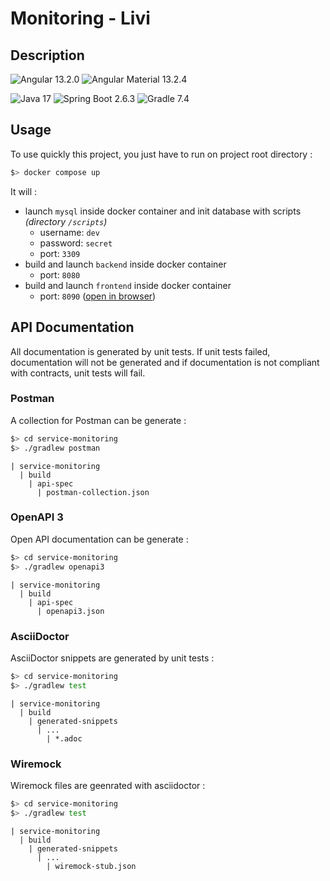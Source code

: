 # Monitoring - Livi

## Description

![Angular 13.2.0](https://img.shields.io/badge/Angular-13.2.0-informational) ![Angular Material 13.2.4](https://img.shields.io/badge/Angular_Material-13.2.4-informational) 

![Java 17](https://img.shields.io/badge/Java-17-informational) ![Spring Boot 2.6.3](https://img.shields.io/badge/Spring-2.6.3-informational) ![Gradle 7.4](https://img.shields.io/badge/Gradle-7.4-informational)


## Usage

To use quickly this project, you just have to run on project root directory :

```bash
$> docker compose up
```

It will :

* launch `mysql` inside docker container and init database with scripts *(directory `/scripts`)*
  * username: `dev`
  * password: `secret`
  * port: `3309`
* build and launch `backend` inside docker container 
  * port: `8080`
* build and launch `frontend` inside docker container 
  * port: `8090` ([open in browser](http://localhost:8090))

## API Documentation

All documentation is generated by unit tests. If unit tests failed, documentation will not be generated and if documentation is not compliant with contracts, unit tests will fail.

### Postman

A collection for Postman can be generate :

```bash
$> cd service-monitoring
$> ./gradlew postman
```

```text
| service-monitoring
  | build
    | api-spec
      | postman-collection.json
```

### OpenAPI 3

Open API documentation can be generate : 

```bash
$> cd service-monitoring
$> ./gradlew openapi3
```

```text
| service-monitoring
  | build
    | api-spec
      | openapi3.json
```

### AsciiDoctor

AsciiDoctor snippets are generated by unit tests :

```bash
$> cd service-monitoring
$> ./gradlew test
```

```text
| service-monitoring
  | build
    | generated-snippets
      | ...
        | *.adoc
```

### Wiremock 

Wiremock files are geenrated with asciidoctor :

```bash
$> cd service-monitoring
$> ./gradlew test
```

```text
| service-monitoring
  | build
    | generated-snippets
      | ...
        | wiremock-stub.json
```
